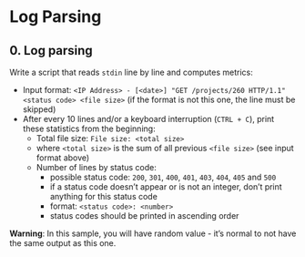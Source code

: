 # Log Parsing

## 0. Log parsing
Write a script that reads `stdin` line by line and computes metrics:
- Input format: `<IP Address> - [<date>] "GET /projects/260 HTTP/1.1" <status code> <file size>` (if the format is not this one, the line must be skipped)
- After every 10 lines and/or a keyboard interruption (`CTRL + C`), print these statistics from the beginning:
	- Total file size: `File size: <total size>`
	- where `<total size>` is the sum of all previous `<file size>` (see input format above)
	- Number of lines by status code:
		- possible status code: `200`, `301`, `400`, `401`, `403`, `404`, `405` and `500`
		- if a status code doesn’t appear or is not an integer, don’t print anything for this status code
		- format: `<status code>: <number>`
		- status codes should be printed in ascending order

**Warning**: In this sample, you will have random value - it’s normal to not have the same output as this one.
